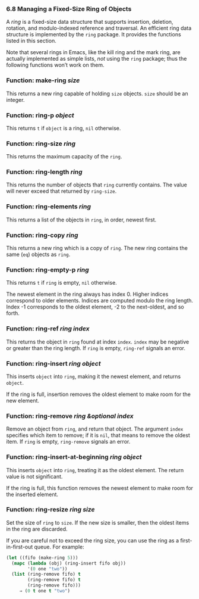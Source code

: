 

### 6.8 Managing a Fixed-Size Ring of Objects

A *ring* is a fixed-size data structure that supports insertion, deletion, rotation, and modulo-indexed reference and traversal. An efficient ring data structure is implemented by the `ring` package. It provides the functions listed in this section.

Note that several rings in Emacs, like the kill ring and the mark ring, are actually implemented as simple lists, *not* using the `ring` package; thus the following functions won’t work on them.

### Function: **make-ring** *size*

This returns a new ring capable of holding `size` objects. `size` should be an integer.

### Function: **ring-p** *object*

This returns `t` if `object` is a ring, `nil` otherwise.

### Function: **ring-size** *ring*

This returns the maximum capacity of the `ring`.

### Function: **ring-length** *ring*

This returns the number of objects that `ring` currently contains. The value will never exceed that returned by `ring-size`.

### Function: **ring-elements** *ring*

This returns a list of the objects in `ring`, in order, newest first.

### Function: **ring-copy** *ring*

This returns a new ring which is a copy of `ring`. The new ring contains the same (`eq`) objects as `ring`.

### Function: **ring-empty-p** *ring*

This returns `t` if `ring` is empty, `nil` otherwise.

The newest element in the ring always has index 0. Higher indices correspond to older elements. Indices are computed modulo the ring length. Index -1 corresponds to the oldest element, -2 to the next-oldest, and so forth.

### Function: **ring-ref** *ring index*

This returns the object in `ring` found at index `index`. `index` may be negative or greater than the ring length. If `ring` is empty, `ring-ref` signals an error.

### Function: **ring-insert** *ring object*

This inserts `object` into `ring`, making it the newest element, and returns `object`.

If the ring is full, insertion removes the oldest element to make room for the new element.

### Function: **ring-remove** *ring \&optional index*

Remove an object from `ring`, and return that object. The argument `index` specifies which item to remove; if it is `nil`, that means to remove the oldest item. If `ring` is empty, `ring-remove` signals an error.

### Function: **ring-insert-at-beginning** *ring object*

This inserts `object` into `ring`, treating it as the oldest element. The return value is not significant.

If the ring is full, this function removes the newest element to make room for the inserted element.

### Function: **ring-resize** *ring size*

Set the size of `ring` to `size`. If the new size is smaller, then the oldest items in the ring are discarded.

If you are careful not to exceed the ring size, you can use the ring as a first-in-first-out queue. For example:

```lisp
(let ((fifo (make-ring 5)))
  (mapc (lambda (obj) (ring-insert fifo obj))
        '(0 one "two"))
  (list (ring-remove fifo) t
        (ring-remove fifo) t
        (ring-remove fifo)))
     ⇒ (0 t one t "two")
```
